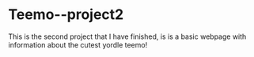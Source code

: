 # Teemo--project2
This is the second project that I have finished, is is a basic webpage with information about the cutest yordle teemo! 
